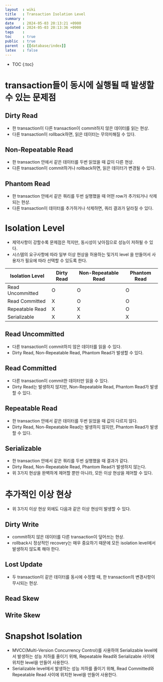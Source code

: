 ```yaml
---
layout  : wiki
title   : Transaction Isolation Level
summary : 
date    : 2024-05-03 20:13:21 +0900
updated : 2024-05-03 20:13:36 +0900
tags    : 
toc     : true
public  : true
parent  : [[database/index]]
latex   : false
---
```

* TOC
{:toc}

# transaction들이 동시에  실행될 때  발생할 수 있는 문제점

## Dirty Read
- 한 transaction이 다른 transaction이 commit하지 않은 데이터를 읽는 현상. 
- 다른 transaction이 rollback하면, 읽은 데이터는 무의미해질 수 있다.

## Non-Repeatable Read
- 한 transaction 안에서 같은 데이터를 두번 읽었을 때 값이 다른 현상.
- 다른 transaction이 commit하거나 rollback하면, 읽은 데이터가 변경될 수 있다.

## Phantom Read
- 한 transaction 안에서 같은 쿼리를 두번 실행했을 때 어떤 row가 추가되거나 삭제되는 현상.
- 다른 transaction이 데이터를 추가하거나 삭제하면, 쿼리 결과가 달라질 수 있다.


# Isolation Level
- 제약사항이 강할수록 문제점은 적지만, 동시성이 낮아짐으로 성능이 저하될 수 있다.
- 시스템의 요구사항에 따라 일부 이상 현상을 허용하는 및가지 level 을 만들어서 사용자가 필요에 따라 선택할 수 있도록 한다.

| Isolation Level | Dirty Read | Non-Repeatable Read | Phantom Read |
| --------------- | ---------- | -------------------- | ------------ |
| Read Uncommitted | O          | O                    | O            |
| Read Committed   | X          | O                    | O            |
| Repeatable Read  | X          | X                    | O            |
| Serializable     | X          | X                    | X            |

## Read Uncommitted
- 다른 transaction이 commit하지 않은 데이터를 읽을 수 있다.
- Dirty Read, Non-Repeatable Read, Phantom Read가 발생할 수 있다.

## Read Committed
- 다른 transaction이 commit한 데이터만 읽을 수 있다.
- Dirty Read는 발생하지 않지만, Non-Repeatable Read, Phantom Read가 발생할 수 있다.

## Repeatable Read
- 한 transaction 안에서 같은 데이터를 두번 읽었을 때 값이 다르지 않다.
- Dirty Read, Non-Repeatable Read는 발생하지 않지만, Phantom Read가 발생할 수 있다.

## Serializable
- 한 transaction 안에서 같은 쿼리를 두번 실행했을 때 결과가 같다.
- Dirty Read, Non-Repeatable Read, Phantom Read가 발생하지 않는다.
- 위 3가지 현상을 완벽하게 제어할 뿐만 아니라, 모든 이상 현상을 제어할 수 있다.


# 추가적인 이상 현상
- 위 3가지 이상 현상 외에도 다음과 같은 이상 현상이 발생할 수 있다.

## Dirty Write
- commit하지 않은 데이터를 다른 transaction이 덮어쓰는 현상.
- rollback시 정상적인 recovery는 매우 중요하기 때문에 모든 isolation level에서 발생하지 않도록 해야 한다.

## Lost Update
- 두 transaction이 같은 데이터를 동시에 수정할 때, 한 transaction의 변경사항이 무시되는 현상.

## Read Skew

## Write Skew


# Snapshot Isolation
- MVCC(Multi-Version Concurrency Control)를 사용하여 Serializable level에서 발생하는 성능 저하를 줄이기 위해, Repeatable Read와 Serializable 사이에 위치한 level을 만들어 사용한다.
- Serializable level에서 발생하는 성능 저하를 줄이기 위해, Read Committed와 Repeatable Read 사이에 위치한 level을 만들어 사용한다.